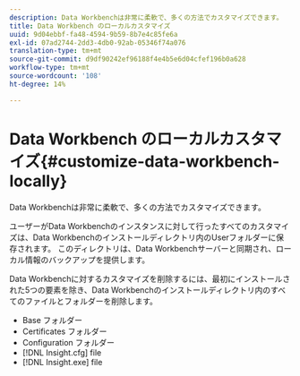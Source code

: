 ```yaml
---
description: Data Workbenchは非常に柔軟で、多くの方法でカスタマイズできます。
title: Data Workbench のローカルカスタマイズ
uuid: 9d04ebbf-fa48-4594-9b59-8b7e4c85fe6a
exl-id: 07ad2744-2dd3-4db0-92ab-05346f74a076
translation-type: tm+mt
source-git-commit: d9df90242ef96188f4e4b5e6d04cfef196b0a628
workflow-type: tm+mt
source-wordcount: '108'
ht-degree: 14%

---
```


# Data Workbench のローカルカスタマイズ{#customize-data-workbench-locally}

Data Workbenchは非常に柔軟で、多くの方法でカスタマイズできます。

ユーザーがData Workbenchのインスタンスに対して行ったすべてのカスタマイズは、Data Workbenchのインストールディレクトリ内のUserフォルダーに保存されます。 このディレクトリは、Data Workbenchサーバーと同期され、ローカル情報のバックアップを提供します。

Data Workbenchに対するカスタマイズを削除するには、最初にインストールされた5つの要素を除き、Data Workbenchのインストールディレクトリ内のすべてのファイルとフォルダーを削除します。

* Base フォルダー
* Certificates フォルダー
* Configuration フォルダー
* [!DNL Insight.cfg] file
* [!DNL Insight.exe] file
